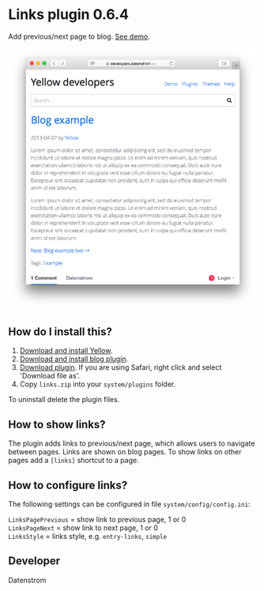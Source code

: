Links plugin 0.6.4
==================
Add previous/next page to blog. [See demo](https://developers.datenstrom.se/plugins/blog-plugin/blog-example).

<p align="center"><img src="links-screenshot.png?raw=true" alt="Screenshot"></p>

## How do I install this?

1. [Download and install Yellow](https://github.com/datenstrom/yellow/).
2. [Download and install blog plugin](https://github.com/datenstrom/yellow-plugins/tree/master/blog).
3. [Download plugin](https://github.com/datenstrom/yellow-plugins/raw/master/zip/links.zip). If you are using Safari, right click and select 'Download file as'.
4. Copy `links.zip` into your `system/plugins` folder.

To uninstall delete the plugin files.

## How to show links?

The plugin adds links to previous/next page, which allows users to navigate between pages. Links are shown on blog pages. To show links on other pages add a `[links]` shortcut to a page.

## How to configure links?

The following settings can be configured in file `system/config/config.ini`:

`LinksPagePrevious` = show link to previous page, 1 or 0  
`LinksPageNext` = show link to next page, 1 or 0  
`LinksStyle` = links style, e.g. `entry-links`, `simple`    

## Developer

Datenstrom
